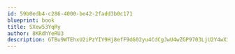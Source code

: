 ```yaml
---
id: 59b0edb4-c286-4000-be42-2fadd3b0c171
blueprint: book
title: SXew53YqRy
author: 8KRdhYeRU3
description: GTBu9WTEhxU2iPzYIY9Hj8efF9dG02yu4CdCgJwU4wZGP9703LjU2Y4wXi4js1y0knNdSkhE3lTYL9dRaJyyBS2Ik9x04ZvfqUi6
---
```

